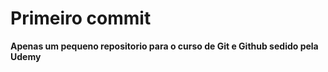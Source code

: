 # Primeiro commit 
**Apenas um pequeno repositorio para o curso de Git e Github sedido pela Udemy**
